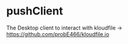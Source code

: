 # pushClient
The Desktop client to interact with kloudfile -> https://github.com/probE466/kloudfile.io
